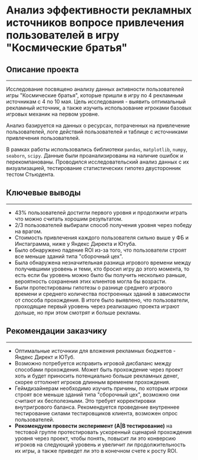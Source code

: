 # Анализ эффективности рекламных источников вопросе привлечения пользователей в игру "Космические братья"

## Описание проекта
__________________________________________________________________

Исследование посвящено анализу данных активности пользователей игры "Космические братья", которые пришли в игру по 4 рекламным источникам с 4 по 10 мая. 
Цель исследования - выявить оптимальный рекламный источник, а также изучить использование игроками базовых игровых механик на первом уровне. 

Анализ базируется на данных о ресурсах, потраченных на привлечение пользователей, логе действий пользователей и таблице с источниками привлечения пользователей.

В рамках работы использовались библиотеки `pandas`, `matplotlib`, `numpy`, `seaborn`, `scipy`. Данные были проанализированы на наличие ошибок и перекомпанованы. Проводился исследовательский анализ данных с их визуализацией, тестирование статистических гипотез двусторонник тестом Стьюдента.

## Ключевые выводы
-------
- 43% пользователей достигли первого уровня и продолжили играть что можно считать хорошим результатом. 
- 2/3 пользователей выбирали способ получения уровня через победу на врагом. 
- Стоимость привлечения каждого пользователя сильно выше у ФБ и Инстаграмма, ниже у Яндекс Директа и Ютуба.
- Было обнаружено падение ROI из-за того, что пользователи строят все меньше зданий типа "сборочный цех". 
- Была обнаружена незначительная разница игрового времени между получившими уровень и теми, кто бросил игру до этого момента, то есть если бы уровень можно было бы получить несколько раньше, вероятность сохранения этих клиентов могла бы возрасти.
- Были протестированы гипотезы о разнице среднего игрового времени и среднего количества построенных зданий в зависимости от способа прохождения. В итоге было выявлено, что пользователи, проходящие первый уровень через реализацию проекта играют дольше, но при этом смотрят и больше рекламы.

## Рекомендации заказчику
-------
- Оптимальные источнкии для вложения рекламных бюджетов - Яндекс Директ и ЮТуб.
- Возможно потребуется исправить игровой дисбаланс между способами прохождения. Может быть прохождение через проект хоть и будет приносить потенциально больше рекламных денег, скорее оттолкнет игроков длинным временем прохождения.
- Геймдизайнерам необходимо изучить причины, по которым игроки строят все меньше зданий типа "сборочный цех", возможно они считают их бесполезными. Это требует корректировки внутригрового баланса. Рекомендуется проведение внутреннее тестирование силами тестировщиков клиента, возможен опрос пользователей.
- <b>Рекомендуем провести эксперимент (A|B тестирование)</b> на тестовой группе протестировать ускоренный сценарий прохождения уровня через проект, чтобы понять, повысит ли это конверсию игроков на следующий уровень и увеличит ли продолжительность их игры, а также приведет ли это в конечном счете к росту ROI. 
